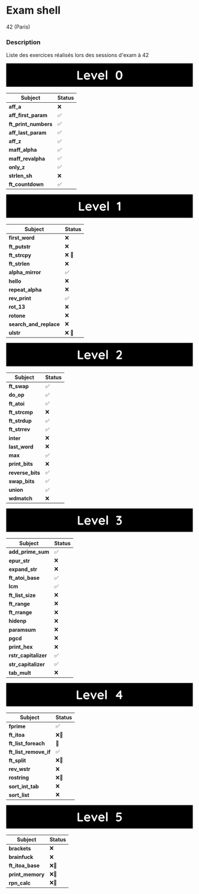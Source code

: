 # **Exam shell**

42 (Paris)

### **Description**

Liste des exercices réalisés lors des sessions d'exam à 42

![Level 0](images/level_0.png)

| Subject             |        Status       |
|---------------------|---------------------|
| **aff_a**           | :x:                 |
| **aff_first_param** | :white_check_mark:  |
| **ft_print_numbers**| :white_check_mark:  |
| **aff_last_param**  | :white_check_mark:  |
| **aff_z**           | :white_check_mark:  |
| **maff_alpha**      | :white_check_mark:  |
| **maff_revalpha**   | :white_check_mark:  |
| **only_z**          | :white_check_mark:  |
| **strlen_sh**       | :x:                 |
| **ft_countdown**    | :white_check_mark:  |



![Level 1](images/level_1.png)

| Subject                |        Status       |
|------------------------|---------------------|
| **first_word**         | :x:  |
| **ft_putstr**          | :x:  |
| **ft_strcpy**          | :x: :page_facing_up:  |
| **ft_strlen**          | :x:  |
| **alpha_mirror**       | :white_check_mark:  |
| **hello**              | :x:  |
| **repeat_alpha**       | :x:  |
| **rev_print**          | :white_check_mark:  |
| **rot_13**             | :x:  |
| **rotone**             | :x:  |
| **search_and_replace** | :x:  |
| **ulstr**              | :x: :page_facing_up:  |

![Level 2](images/level_2.png)

| Subject            |        Status       |
|--------------------|---------------------|
| **ft_swap**        | :white_check_mark:  |
| **do_op**          | :white_check_mark:  |
| **ft_atoi**        | :white_check_mark:  |
| **ft_strcmp**      | :x:                 |
| **ft_strdup**      | :white_check_mark:  |
| **ft_strrev**      | :white_check_mark:  |
| **inter**          | :x:                 |
| **last_word**      | :x:                 |
| **max**            | :white_check_mark:  |
| **print_bits**     | :x:                 |
| **reverse_bits**   | :white_check_mark:  |
| **swap_bits**      | :white_check_mark:  |
| **union**          | :white_check_mark:  |
| **wdmatch**        | :x:                 |

![Level 3](images/level_3.png)

| Subject              |        Status       |
|----------------------|---------------------|
| **add_prime_sum**    | :white_check_mark:  |
| **epur_str**         | :x:                 |
| **expand_str**       | :x:                 |
| **ft_atoi_base**     | :white_check_mark:  |
| **lcm**              | :white_check_mark:  |
| **ft_list_size**     | :x:                 |
| **ft_range**         | :x:                 |
| **ft_rrange**        | :x:                 |
| **hidenp**           | :x:                 |
| **paramsum**         | :x:                 |
| **pgcd**             | :x:                 |
| **print_hex**        | :x:                 |
| **rstr_capitalizer** | :white_check_mark:  |
| **str_capitalizer**  | :white_check_mark:  |
| **tab_mult**         | :x:                 |

![Level 4](images/level_4.png)

| Subject               |        Status       |
|-----------------------|---------------------|
| **fprime**            | :white_check_mark:  |
| **ft_itoa**           | :x::page_facing_up:    |
| **ft_list_foreach**   | :page_facing_up:    |
| **ft_list_remove_if** | :white_check_mark:  |
| **ft_split**          | :x::page_facing_up:    |
| **rev_wstr**          | :x:                 |
| **rostring**          | :x::page_facing_up:     |
| **sort_int_tab**      |:x:                  |
| **sort_list**         |:x:                  |

![Level 5](images/level_5.png)

| Subject            |       Status       |
|--------------------|--------------------|
| **brackets**       | :x: |
| **brainfuck**      | :x: |
| **ft_itoa_base**   | :x::page_facing_up:  |
| **print_memory**   | :x::page_facing_up:  |
| **rpn_calc**       | :x::page_facing_up:  |
